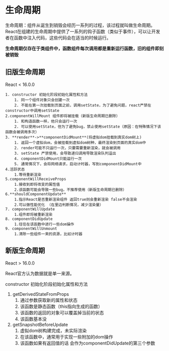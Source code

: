 # 生命周期

生命周期：组件从诞生到销毁会经历一系列的过程，该过程就叫做生命周期。React在组建的生命周期中提供了一系列的钩子函数（类似于事件），可以让开发者在函数中注入代码，这些代码会在适当的时候运行。

**生命周期仅存在于类组件中，函数组件每次调用都是重新运行函数，旧的组件即刻被销毁**

## 旧版生命周期
React < 16.0.0


    1. constructor 初始化阶段初始化属性和方法
        1. 同一个组件对象只会创建一次
        2. 不能在第一次挂载到页面之前，调用setState，为了避免问题，react严禁在constructor中调用setState
    2.componentWillMount 组件即将被挂载（新版生命周期已删除）
        1. 和构造函数一样，他只会运行一次
        2. 可以使用setState，但为了避免bug，禁止使用setState（原因：在特殊情况下该函数会被调用多次）
    3. **render**->**componentDidMount**(将虚拟dom挂载到真实dom树上)
        1. 返回一个虚拟dom，会被挂载到虚拟dom树种，最终渲染到页面的真实dom中
        2. render可能不只运行一次，只要需要重新渲染，就会被调用
        3. setState 严禁使用，会导致递归调用导致渲染队列溢出
        4. componentDidMount只能运行一次
        5. 通常情况下，会将网络请求，启动计时器，写到componentDidMount中
    4.活跃状态
        1.等待重新渲染
    5.componentWillReceiveProps
        1.接收到即将改变的属性值
        2.该函数可能会导致一些bug，不推荐使用（新版生命周期已删除）
    6.**shouldComponentUpdate**
        1.指示React是否重新渲染组件 返回true则会重新渲染 false不会渲染
        2.可以做性能优化 （在里边判断情况，减少渲染量）
    7. componentWillUpdate
        1.组件即将被重新渲染
    8. componentDidUpdate
        1.往往在该函数中进行一些dom操作
    9. componentWillUnmount
        1.清除一些组件一来的资源，比如计时器



## 新版生命周期
React > 16.0.0

React官方认为数据就是单一来源。

constructor
初始化阶段初始化属性和方法

1. getDerivedStateFromProps
    1. 通过参数获取新的属性和状态
    2. 该函数是静态函数（this指向生成的函数）
    3. 该函数的返回的对象可以覆盖掉当前的状态
    4. 该函数基本没
2. getSnapshotBeforeUpdate
    1. 虚拟dom树构建完成，未实际渲染
    2. 在该函数中，通常用于实现一些附加的dom操作
    3. 该函数如果有返回值的话 会作为componentDidUpdate的第三个参数
 